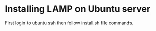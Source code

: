 # Installing LAMP on Ubuntu server

First login to ubuntu ssh then follow install.sh file commands.

